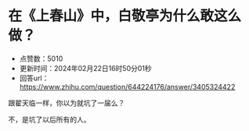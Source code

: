 # 在《上春山》中，白敬亭为什么敢这么做？
- 点赞数：5010
- 更新时间：2024年02月22日16时50分01秒
- 回答url：https://www.zhihu.com/question/644224176/answer/3405324422
<body>
 <p data-pid="NNqR_bOp">跟翟天临一样，你以为就坑了一届么？</p>
 <p data-pid="WhEC-0vf">不，是坑了以后所有的人。</p>
</body>